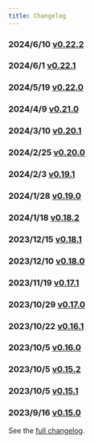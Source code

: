 ```yaml
---
title: Changelog
---
```


### 2024/6/10 [v0.22.2](/changelog/0-22-2)

### 2024/6/1 [v0.22.1](/changelog/0-22-1)

### 2024/5/19 [v0.22.0](/changelog/0-22-0)

### 2024/4/9 [v0.21.0](/changelog/0-21-0)

### 2024/3/10 [v0.20.1](/changelog/0-20-1)

### 2024/2/25 [v0.20.0](/changelog/0-20-0)

### 2024/2/3 [v0.19.1](/changelog/0-19-1)

### 2024/1/28 [v0.19.0](/changelog/0-19-0)

### 2024/1/18 [v0.18.2](/changelog/0-18-2)

### 2023/12/15 [v0.18.1](/changelog/0-18-1)

### 2023/12/10 [v0.18.0](/changelog/0-18-0)

### 2023/11/19 [v0.17.1](/changelog/0-17-1)

### 2023/10/29 [v0.17.0](/changelog/0-17-0)

### 2023/10/22 [v0.16.1](/changelog/0-16-1)

### 2023/10/5 [v0.16.0](/changelog/0-16-0)

### 2023/10/5 [v0.15.2](/changelog/0-15-2)

### 2023/10/5 [v0.15.1](/changelog/0-15-1)

### 2023/9/16 [v0.15.0](/changelog/0-15-0)

See the [full changelog](https://github.com/usememos/memos/releases).
